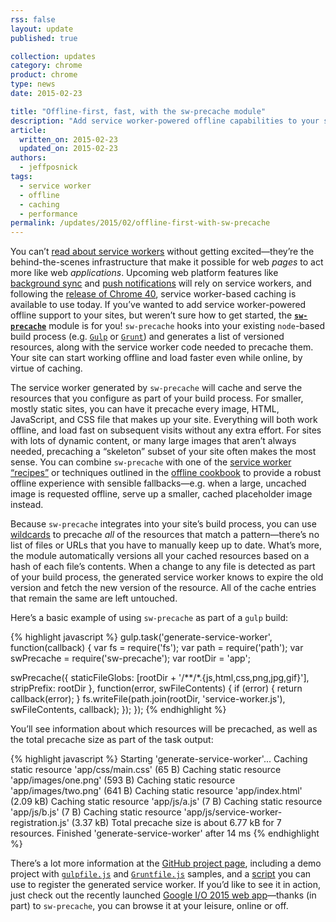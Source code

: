 ```yaml
---
rss: false
layout: update
published: true

collection: updates
category: chrome
product: chrome
type: news
date: 2015-02-23

title: "Offline-first, fast, with the sw-precache module"
description: "Add service worker-powered offline capabilities to your site with the sw-precache module."
article:
  written_on: 2015-02-23
  updated_on: 2015-02-23
authors:
  - jeffposnick
tags:
  - service worker
  - offline
  - caching
  - performance
permalink: /updates/2015/02/offline-first-with-sw-precache
---
```


You can’t [read about service workers](http://www.html5rocks.com/en/tutorials/service-worker/introduction/)
without getting excited—they’re the behind-the-scenes infrastructure that make
it possible for web <em>pages</em> to act more like web <em>applications</em>. Upcoming web platform features
like [background sync](https://www.chromestatus.com/feature/6170807885627392)
and [push notifications](https://www.chromestatus.com/feature/5416033485586432)
will rely on service workers, and following the
[release of Chrome 40](http://blog.chromium.org/2014/12/chrome-40-beta-powerful-offline-and.html),
service worker-based caching is available to use today. If you’ve wanted to add service worker-powered
offline support to your sites, but weren’t sure how to get started, the
<strong><code><a href="https://github.com/jeffposnick/sw-precache">sw-precache</a></code></strong>
module is for you! <code>sw-precache</code> hooks into your existing <code>node</code>-based build
process (e.g. <code><a href="http://gulpjs.com/">Gulp</a></code> or
<code><a href="http://gruntjs.com/">Grunt</a></code>) and generates a list of versioned resources,
along with the service worker code needed to precache them. Your site can start working offline and
load faster even while online, by virtue of caching.

The service worker generated by <code>sw-precache</code> will cache and serve the resources that you
configure as part of your build process. For smaller, mostly static sites, you can have it precache
every image, HTML, JavaScript, and CSS file that makes up your site. Everything will both work
offline, and load fast on subsequent visits without any extra effort. For sites with lots of
dynamic content, or many large images that aren’t always needed, precaching a
“skeleton” subset of your site often makes the most sense. You can combine <code>sw-precache</code> with one
of the [service worker “recipes”](https://github.com/GoogleChrome/samples/tree/gh-pages/service-worker) or
techniques outlined in the [offline cookbook](http://jakearchibald.com/2014/offline-cookbook/) to provide a
robust offline experience with sensible fallbacks—e.g. when a
large, uncached image is requested offline, serve up a smaller, cached
placeholder image instead.

Because <code>sw-precache</code> integrates into your site’s build process, you can use
[wildcards](https://github.com/isaacs/node-glob) to precache <em>all</em> of the resources that match a
pattern—there’s no list of files or URLs that
you have to manually keep up to date. What’s more, the module automatically
versions all your cached resources based on a hash of each file’s contents.
When a change to any file is detected as part of your build process, the
generated service worker knows to expire the old version and fetch the new
version of the resource. All of the cache entries that remain the same are
left untouched.

Here’s a basic example of using <code>sw-precache</code> as part of a <code>gulp</code> build:

{% highlight javascript %}
gulp.task('generate-service-worker', function(callback) {
  var fs = require('fs');
  var path = require('path');
  var swPrecache = require('sw-precache');
  var rootDir = 'app';

  swPrecache({
    staticFileGlobs: [rootDir + '/**/*.{js,html,css,png,jpg,gif}'],
    stripPrefix: rootDir
  }, function(error, swFileContents) {
    if (error) {
      return callback(error);
    }
    fs.writeFile(path.join(rootDir, 'service-worker.js'), swFileContents, callback);
  });
});
{% endhighlight %}

You’ll see information about which resources will be precached, as well as the
total precache size as part of the task output:

{% highlight javascript %}
Starting 'generate-service-worker'...
Caching static resource 'app/css/main.css' (65 B)
Caching static resource 'app/images/one.png' (593 B)
Caching static resource 'app/images/two.png' (641 B)
Caching static resource 'app/index.html' (2.09 kB)
Caching static resource 'app/js/a.js' (7 B)
Caching static resource 'app/js/b.js' (7 B)
Caching static resource 'app/js/service-worker-registration.js' (3.37 kB)
Total precache size is about 6.77 kB for 7 resources.
Finished 'generate-service-worker' after 14 ms
{% endhighlight %}

There’s a lot more information at the
[GitHub project page](https://github.com/jeffposnick/sw-precache), including a demo project with
<code><a href="https://github.com/jeffposnick/sw-precache/blob/master/demo/gulpfile.js">gulpfile.js</a></code> and
<code><a href="https://github.com/jeffposnick/sw-precache/blob/master/demo/Gruntfile.js">Gruntfile.js</a></code>
samples, and a
[script](https://github.com/jeffposnick/sw-precache/blob/master/demo/app/js/service-worker-registration.js)
you can use to register the generated service worker. If you’d like to see it
in action, just check out the recently launched
[Google I/O 2015 web app](https://events.google.com/io2015/)—thanks (in part) to
<code>sw-precache</code>, you can browse it at your leisure, online or off.
